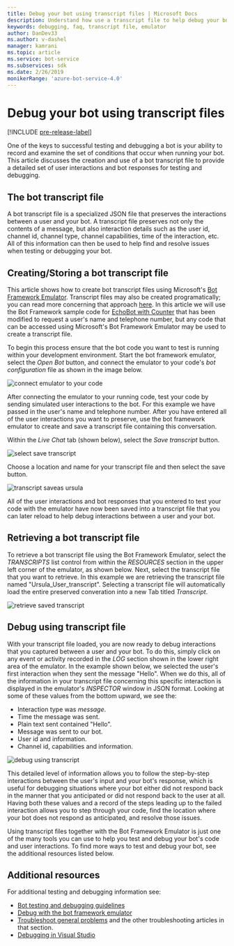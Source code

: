 ```yaml
---
title: Debug your bot using transcript files | Microsoft Docs
description: Understand how use a transcript file to help debug your bot.
keywords: debugging, faq, transcript file, emulator
author: DanDev33
ms.author: v-dashel
manager: kamrani
ms.topic: article
ms.service: bot-service
ms.subservices: sdk
ms.date: 2/26/2019
monikerRange: 'azure-bot-service-4.0'
---
```


# Debug your bot using transcript files
[!INCLUDE [pre-release-label](../includes/pre-release-label.md)]

One of the keys to successful testing and debugging a bot is your ability to record and examine the set of conditions that occur when running your bot. This article discusses the creation and use of a bot transcript file to provide a detailed set of user interactions and bot responses for testing and debugging.

## The bot transcript file
A bot transcript file is a specialized JSON file that preserves the interactions between a user and your bot. A transcript file preserves not only the contents of a message, but also interaction details such as the user id, channel id, channel type, channel capabilities, time of the interaction, etc. All of this information can then be used to help find and resolve issues when testing or debugging your bot. 

## Creating/Storing a bot transcript file
This article shows how to create bot transcript files using Microsoft's [Bot Framework Emulator](https://github.com/Microsoft/BotFramework-Emulator). Transcript files may also be created programatically; you can read more concerning that approach [here](./bot-builder-howto-v4-storage.md#blob-transcript-storage). In this article we will use the Bot Framework sample code for [EchoBot with Counter](https://aka.ms/EchoBot-With-Counter) that has been modified to request a user's name and telephone number, but any code that can be accessed using Microsoft's Bot Framework Emulator may be used to create a transcript file.

To begin this process ensure that the bot code you want to test is running within your development environment. Start the bot framework emulator, select the _Open Bot_ button, and connect the emulator to your code's _bot configuration_ file as shown in the image below.

![connect emulator to your code](./media/emulator_open_bot_configuration.png)

After connecting the emulator to your running code, test your code by sending simulated user interactions to the bot. For this example we have passed in the user's name and telephone number. After you have entered all of the user interactions you want to preserve, use the bot framework emulator to create and save a transcript file containing this conversation. 

Within the _Live Chat_ tab (shown below), select the _Save transcript_ button. 

![select save transcript](./media/emulator_transcript_save.png)

Choose a location and name for your transcript file and then select the save button.

![transcript saveas ursula](./media/emulator_transcript_saveas_ursula.png)

All of the user interactions and bot responses that you entered to test your code with the emulator have now been saved into a transcript file that you can later reload to help debug interactions between a user and your bot.

## Retrieving a bot transcript file
To retrieve a bot transcript file using the Bot Framework Emulator, select the _TRANSCRIPTS_ list control from within the _RESOURCES_ section in the upper left corner of the emulator, as shown below. Next, select the transcript file that you want to retrieve. In this example we are retrieving the transcript file named "Ursula_User_transcript". Selecting a transcript file will automatically load the entire preserved converation into a new Tab titled _Transcript_.

![retrieve saved transcript](./media/emulator_transcript_retrieve.png)

## Debug using transcript file
With your transcript file loaded, you are now ready to debug interactions that you captured between a user and your bot. To do this, simply click on any event or activity recorded in the _LOG_ section shown in the lower right area of the emulator. In the example shown below, we selected the user's first interaction when they sent the message "Hello". When we do this, all of the information in your transcript file concerning this specific interaction is displayed in the emulator's _INSPECTOR_ window in JSON format. Looking at some of these values from the bottom upward, we see the:
* Interaction type was _message_.
* Time the message was sent.
* Plain text sent contained "Hello".
* Message was sent to our bot.
* User id and information.
* Channel id, capabilities and information.

![debug using transcript](./media/emulator_transcript_debug.png)

This detailed level of information allows you to follow the step-by-step interactions between the user's input and your bot's response, which is useful for debugging situations where your bot either did not respond back in the manner that you anticipated or did not respond back to the user at all. Having both these values and a record of the steps leading up to the failed interaction allows you to step through your code, find the location where your bot does not respond as anticipated, and resolve those issues.

Using transcript files together with the Bot Framework Emulator is just one of the many tools you can use to help you test and debug your bot's code and user interactions. To find more ways to test and debug your bot, see the additional resources listed below.

## Additional resources

For additional testing and debugging information see:

* [Bot testing and debugging guidelines](./bot-builder-testing-debugging.md)
* [Debug with the bot framework emulator](../bot-service-debug-emulator.md)
* [Troubleshoot general problems](../bot-service-troubleshoot-bot-configuration.md) and the other troubleshooting articles in that section.
* [Debugging in Visual Studio](https://docs.microsoft.com/en-us/visualstudio/debugger/index)
